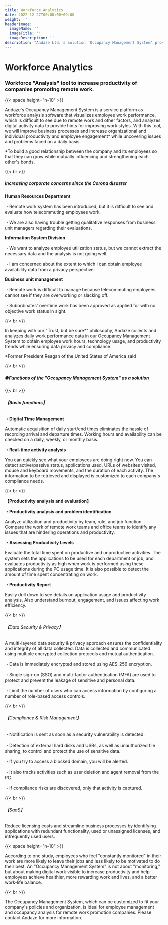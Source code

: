 ```yaml
---
title: Workforce Analytics
date: 2022-12-27T00:00:00+09:00
weight: ''
headerImage:
  imageName: ''
  imageTitle: ''
  imageDescription: ''
description: "Andaze Ltd.'s solution 'Occupancy Management System' provides a 'workforce analysis (workforce analysis)' tool to increase the productivity of remote work promotion companies. The 'Occupancy Management System,' which can be customized to fit your company's policies and organization, is ideal for workforce management and workforce analysis for remote work promotion companies."
---
```

# **Workforce Analytics**

### Workforce "Analysis" tool to increase productivity of companies promoting remote work.

{{< space height="h-10" >}}

Andaze's Occupancy Management System is a service platform as workforce analysis software that visualizes employee work performance, which is difficult to see due to remote work and other factors, and analyzes digital activity data to provide hints for improving work styles. With this tool, we will improve business processes and increase organizational and individual productivity and employee engagement* while uncovering issues and problems faced on a daily basis.

\*To build a good relationship between the company and its employees so that they can grow while mutually influencing and strengthening each other's bonds.

{{< br >}}

##### Increasing corporate concerns since the Corona disaster

**Human Resources Department**

・Remote work system has been introduced, but it is difficult to see and evaluate how telecommuting employees work.

・We are also having trouble getting qualitative responses from business unit managers regarding their evaluations.

**Information System Division**

・We want to analyze employee utilization status, but we cannot extract the necessary data and the analysis is not going well.

・I am concerned about the extent to which I can obtain employee availability data from a privacy perspective.

**Business unit management**

・Remote work is difficult to manage because telecommuting employees cannot see if they are overworking or slacking off.

・Subordinates' overtime work has been approved as applied for with no objective work status in sight.

{{< br >}}

In keeping with our "Trust, but be sure*" philosophy, Andaze collects and analyzes daily work performance data in our Occupancy Management System to obtain employee work hours, technology usage, and productivity trends while ensuring data privacy and compliance.

\*Former President Reagan of the United States of America said

{{< br >}}

##### ●Functions of the "Occupancy Management System" as a solution

{{< br >}}

###### **【Basic functions】**

**・Digital Time Management**

Automatic acquisition of daily start/end times eliminates the hassle of recording arrival and departure times. Working hours and availability can be checked on a daily, weekly, or monthly basis.

**・Real-time activity analysis**

You can quickly see what your employees are doing right now. You can detect active/passive status, applications used, URLs of websites visited, mouse and keyboard movements, and the duration of each activity. The information to be retrieved and displayed is customized to each company's compliance needs.

{{< br >}}

**【Productivity analysis and evaluation】**

**・Productivity analysis and problem identification**

Analyze utilization and productivity by team, role, and job function. Compare the work of remote work teams and office teams to identify any issues that are hindering operations and productivity.

**・Assessing Productivity Levels**

Evaluate the total time spent on productive and unproductive activities. The system sets the applications to be used for each department or job, and evaluates productivity as high when work is performed using these applications during the PC usage time. It is also possible to detect the amount of time spent concentrating on work.

**・Productivity Report**

Easily drill down to see details on application usage and productivity analysis. Also understand burnout, engagement, and issues affecting work efficiency.

{{< br >}}

###### 【Data Security & Privacy】

A multi-layered data security & privacy approach ensures the confidentiality and integrity of all data collected. Data is collected and communicated using multiple encrypted collection protocols and mutual authentication.

・Data is immediately encrypted and stored using AES-256 encryption.

・Single sign-on (SSO) and multi-factor authentication (MFA) are used to protect and prevent the leakage of sensitive and personal data.

・Limit the number of users who can access information by configuring a number of role-based access controls.

{{< br >}}

###### 【Compliance & Risk Management】

・Notification is sent as soon as a security vulnerability is detected.

・Detection of external hard disks and USBs, as well as unauthorized file sharing, to control and protect the use of sensitive data.

・If you try to access a blocked domain, you will be alerted.

・It also tracks activities such as user deletion and agent removal from the PC.

・If compliance risks are discovered, only that activity is captured.

{{< br >}}

###### 【SaaS】

Reduce licensing costs and streamline business processes by identifying applications with redundant functionality, used or unassigned licenses, and infrequently used users.

{{< space height="h-10" >}}

According to one study, employees who feel "constantly monitored" in their work are more likely to leave their jobs and less likely to be motivated to do their best. An "Occupancy Management System" is not about "monitoring," but about making digital work visible to increase productivity and help employees achieve healthier, more rewarding work and lives, and a better work-life balance.

{{< br >}}

The Occupancy Management System, which can be customized to fit your company's policies and organization, is ideal for employee management and occupancy analysis for remote work promotion companies. Please contact Andaze for more information.